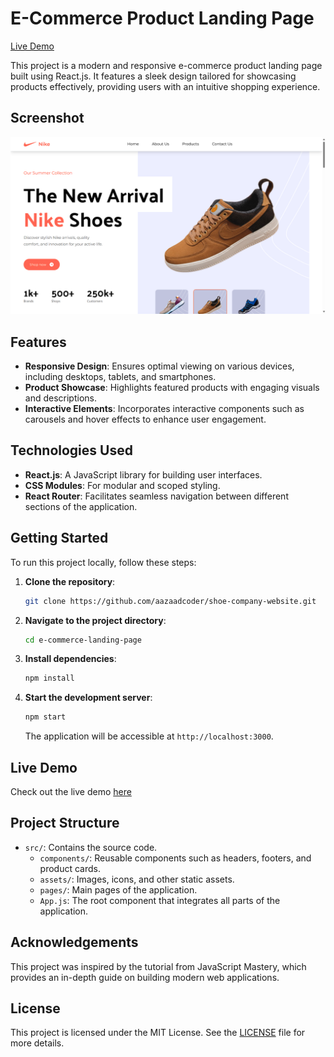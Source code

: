 # E-Commerce Product Landing Page

[Live Demo](https://shoe-company-website.vercel.app/)


This project is a modern and responsive e-commerce product landing page built using React.js. It features a sleek design tailored for showcasing products effectively, providing users with an intuitive shopping experience.

## Screenshot

![Product Landing Page](./src/assets/images/landingpage1.png)


## Features

- **Responsive Design**: Ensures optimal viewing on various devices, including desktops, tablets, and smartphones.
- **Product Showcase**: Highlights featured products with engaging visuals and descriptions.
- **Interactive Elements**: Incorporates interactive components such as carousels and hover effects to enhance user engagement.

## Technologies Used

- **React.js**: A JavaScript library for building user interfaces.
- **CSS Modules**: For modular and scoped styling.
- **React Router**: Facilitates seamless navigation between different sections of the application.

## Getting Started

To run this project locally, follow these steps:

1. **Clone the repository**:

   ```bash
   git clone https://github.com/aazaadcoder/shoe-company-website.git
   ```

2. **Navigate to the project directory**:

   ```bash
   cd e-commerce-landing-page
   ```

3. **Install dependencies**:

   ```bash
   npm install
   ```

4. **Start the development server**:

   ```bash
   npm start
   ```

   The application will be accessible at `http://localhost:3000`.

## Live Demo

Check out the live demo [here](https://your-live-demo-link.com)

## Project Structure

- `src/`: Contains the source code.
  - `components/`: Reusable components such as headers, footers, and product cards.
  - `assets/`: Images, icons, and other static assets.
  - `pages/`: Main pages of the application.
  - `App.js`: The root component that integrates all parts of the application.


## Acknowledgements

This project was inspired by the tutorial from JavaScript Mastery, which provides an in-depth guide on building modern web applications.

## License

This project is licensed under the MIT License. See the [LICENSE](LICENSE) file for more details.

